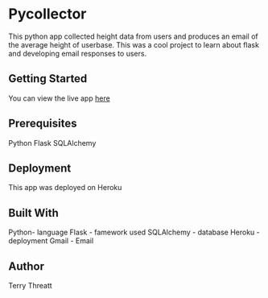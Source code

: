 # Pycollector

This python app collected height data from users and produces an email of the average height of userbase. This was a cool project to learn about flask and developing email responses to users. 

## Getting Started

You can view the live app [here](https://pycollector-app.herokuapp.com)

## Prerequisites

Python
Flask 
SQLAlchemy 


## Deployment

This app was deployed on Heroku


## Built With

Python- language
Flask - famework used
SQLAlchemy - database
Heroku - deployment
Gmail - Email

## Author

Terry Threatt
